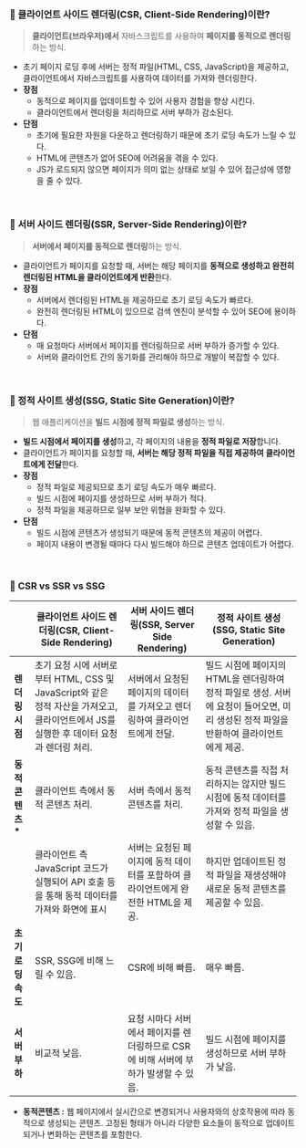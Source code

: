 ### 📌 클라이언트 사이드 렌더링(CSR, Client-Side Rendering)이란?

> **클라이언트(브라우저)에서** 자바스크립트를 사용하여 **페이지를 동적으로 렌더링**하는 방식.

- 초기 페이지 로딩 후에 서버는 정적 파일(HTML, CSS, JavaScript)을 제공하고, 클라이언트에서 자바스크립트를 사용하여 데이터를 가져와 렌더링한다.
- **장점**
    - 동적으로 페이지를 업데이트할 수 있어 사용자 경험을 향상 시킨다.
    - 클라이언트에서 렌더링을 처리하므로 서버 부하가 감소된다.
- **단점**
    - 초기에 필요한 자원을 다운하고 렌더링하기 때문에 초기 로딩 속도가 느릴 수 있다.
    - HTML에 콘텐츠가 없어 SEO에 어려움을 겪을 수 있다.
    - JS가 로드되지 않으면 페이지가 의미 없는 상태로 보일 수 있어 접근성에 영향을 줄 수 있다.

<br />

### 📌 서버 사이드 렌더링(SSR, Server-Side Rendering)이란?

> **서버에서 페이지를 동적으로 렌더링**하는 방식.

- 클라이언트가 페이지를 요청할 때, 서버는 해당 페이지를 **동적으로 생성하고 완전히 렌더링된 HTML을 클라이언트에게 반환**한다.
- **장점**
    - 서버에서 렌더링된 HTML을 제공하므로 초기 로딩 속도가 빠르다.
    - 완전히 렌더링된 HTML이 있으므로 검색 엔진이 분석할 수 있어 SEO에 용이하다.
- **단점**
    - 매 요청마다 서버에서 페이지를 렌더링하므로 서버 부하가 증가할 수 있다.
    - 서버와 클라이언트 간의 동기화를 관리해야 하므로 개발이 복잡할 수 있다.

<br />

### 📌 정적 사이트 생성(SSG, Static Site Generation)이란?

> 웹 애플리케이션을 **빌드 시점에 정적 파일로 생성**하는 방식.

- **빌드 시점에서 페이지를 생성**하고, 각 페이지의 내용을 **정적 파일로 저장**합니다.
- 클라이언트가 페이지를 요청할 때, **서버는 해당 정적 파일을 직접 제공하여 클라이언트에게 전달**한다.
- **장점**
    - 정적 파일로 제공되므로 초기 로딩 속도가 매우 빠르다.
    - 빌드 시점에 페이지를 생성하므로 서버 부하가 적다.
    - 정적 파일을 제공하므로 일부 보안 위협을 완화할 수 있다.
- **단점**
    - 빌드 시점에 콘텐츠가 생성되기 때문에 동적 콘텐츠의 제공이 어렵다.
    - 페이지 내용이 변경될 때마다 다시 빌드해야 하므로 콘텐츠 업데이트가 어렵다.

<br />

### 📌 **CSR vs SSR vs SSG**

|  | 클라이언트 사이드 렌더링(CSR, Client-Side Rendering) | 서버 사이드 렌더링(SSR, Server Side Rendering) | 정적 사이트 생성(SSG, Static Site Generation) |
| --- | --- | --- | --- |
| **렌더링 시점** | 초기 요청 시에 서버로부터 HTML, CSS 및 JavaScript와 같은 정적 자산을 가져오고, 클라이언트에서 JS를 실행한 후 데이터 요청과 렌더링 처리. | 서버에서 요청된 페이지의 데이터를 가져오고 렌더링하여 클라이언트에게 전달. | 빌드 시점에 페이지의 HTML을 렌더링하여 정적 파일로 생성. 서버에 요청이 들어오면, 미리 생성된 정적 파일을 반환하여 클라이언트에게 제공. |
| **동적 콘텐츠\*** | 클라이언트 측에서 동적 콘텐츠 처리. | 서버 측에서 동적 콘텐츠를 처리. | 동적 콘텐츠를 직접 처리하지는 않지만 빌드 시점에 동적 데이터를 가져와 정적 파일을 생성할 수 있음.|
| | 클라이언트 측 JavaScript 코드가 실행되어 API 호출 등을 통해 동적 데이터를 가져와 화면에 표시 | 서버는 요청된 페이지에 동적 데이터를 포함하여 클라이언트에게 완전한 HTML을 제공.| 하지만 업데이트된 정적 파일을 재생성해야 새로운 동적 콘텐츠를 제공할 수 있음. |
| **초기 로딩 속도** | SSR, SSG에 비해 느릴 수 있음. | CSR에 비해 빠름. | 매우 빠름. |
| **서버 부하** | 비교적 낮음. | 요청 시마다 서버에서 페이지를 렌더링하므로 CSR에 비해 서버에 부하가 발생할 수 있음. | 빌드 시점에 페이지를 생성하므로 서버 부하가 낮음. |

- **동적콘텐츠 :** 웹 페이지에서 실시간으로 변경되거나 사용자와의 상호작용에 따라 동적으로 생성되는 콘텐츠. 고정된 형태가 아니라 다양한 요소들이 동적으로 업데이트되거나 변화하는 콘텐츠를 포함한다.

